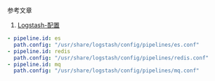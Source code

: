 参考文章

1. [Logstash-配置](https://www.jianshu.com/p/f48f48ab3d59)

```yaml
- pipeline.id: es
  path.config: "/usr/share/logstash/config/pipelines/es.conf"
- pipeline.id: redis
  path.config: "/usr/share/logstash/config/pipelines/redis.conf"
- pipeline.id: mq
  path.config: "/usr/share/logstash/config/pipelines/mq.conf"
```
